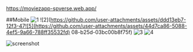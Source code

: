 https://moviezapp-spverse.web.app/

##Mobile
![1](https://github.com/user-attachments/assets/12096568-a89a-4fe3-931a-d87d777cb089)   ![2](https://github.com/user-attachments/assets/ddd13eb7-12f3-47![5](https://github.com/user-attachments/assets/44d7ca86-5088-4ef5-9a66-788ff35532fd)
08-b25d-03bc00b8f75f)  ![3](https://github.com/user-attachments/assets/d2f8c647-5910-4794-bb83-eeb174e9029e)  ![4](https://github.com/user-attachments/assets/97100030-f126-4ca5-b246-cb7bdc99316a)  





![screenshot](https://user-images.githubusercontent.com/75713903/226555566-6fbf60ba-fd5c-4476-84a9-551df4732b12.jpeg)
